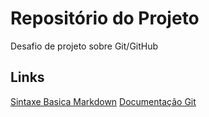 # Repositório do Projeto
Desafio de projeto sobre Git/GitHub


## Links

[Sintaxe Basica Markdown](https://docs.pipz.com/central-de-ajuda/learning-center/guia-basico-de-markdown#open/)
[Documentação Git](https://git-scm.com/doc)
